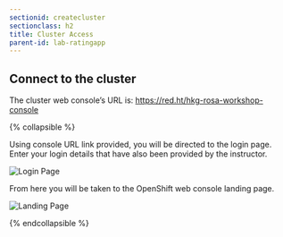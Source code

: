 ```yaml
---
sectionid: createcluster
sectionclass: h2
title: Cluster Access
parent-id: lab-ratingapp
---
```



## Connect to the cluster

The cluster web console’s URL is: https://red.ht/hkg-rosa-workshop-console

{% collapsible %}

Using console URL link provided, you will be directed to the login page. Enter your login details that have also been provided by the instructor.

![Login Page](media/loginpage.png)

From here you will be taken to the OpenShift web console landing page.

![Landing Page](media/landing.png)

{% endcollapsible %}
